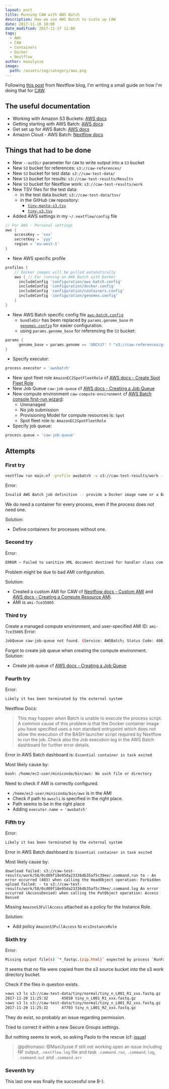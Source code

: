 ```yaml
---
layout: post
title: Running CAW with AWS Batch
description: How we use AWS Batch to scale up CAW
date: 2017-11-16 10:00
date_modified: 2017-11-17 11:00
tags:
  - AWS
  - CAW
  - Containers
  - Docker
  - Nextflow
author: maxulysse
image:
  path: /assets/img/category/aws.png
---
```


Following [this post](https://www.nextflow.io/blog/2017/scaling-with-aws-batch.html) from Nextflow blog, I'm writing a small guide on how I'm doing that for [CAW](http://opensource.scilifelab.se/projects/caw/).

## The useful documentation

- Working with Amazon S3 Buckets: [AWS docs](https://docs.aws.amazon.com/AmazonS3/latest/dev/UsingBucket.html)
- Getting starting with AWS Batch: [AWS docs](https://docs.aws.amazon.com/batch/latest/userguide/Batch_GetStarted.html)
- Get set up for AWS Batch: [AWS docs](https://docs.aws.amazon.com/batch/latest/userguide/get-set-up-for-aws-batch.html)
- Amazon Cloud - AWS Batch: [Nextflow docs](https://www.nextflow.io/docs/latest/awscloud.html#aws-batch)

## Things that had to be done

- New `--outDir` parameter for `CAW` to write output into a `S3` bucket
- New `S3` bucket for references: `s3://caw-references/`
- New `S3` bucket for test data: `s3://caw-test-data/`
- New `S3` bucket for results: `s3://caw-test-results/Results`
- New `S3` bucket for Nextflow work: `s3://caw-test-results/work`
- New TSV files for the test data:
  - in the test data bucket: `s3://caw-test-data/tsv/`
  - in the GitHub `CAW` repository:
    - [`tiny-manta-s3.tsv`](https://github.com/SciLifeLab/Sarek/blob/1.2.5/data/tsv/tiny-manta-s3.tsv)
    - [`tiny-s3.tsv`](https://github.com/SciLifeLab/Sarek/blob/1.2.5/data/tsv/tiny-s3.tsv)
- Added AWS settings in my `~/.nextflow/config` file

```groovy
// For AWS - Personal settings
aws {
    accessKey = 'xxx'
    secretKey = 'yyy'
    region = 'eu-west-1'
}
```

- New AWS specific profile

```groovy
profiles {
    // Docker images will be pulled automatically
    aws { // For running on AWS Batch with Docker
      includeConfig 'configuration/aws-batch.config'
      includeConfig 'configuration/docker.config'
      includeConfig 'configuration/containers.config'
      includeConfig 'configuration/genomes.config'
    }
}
```

- New AWS Batch specific config file [`aws-batch.config`](https://github.com/SciLifeLab/Sarek/blob/1.2.5/configuration/aws-batch.config)
  - `bundleDir` has been replaced by `params.genome_base` in [`genomes.config`](https://github.com/SciLifeLab/Sarek/blob/1.2.5/configuration/genomes.config) for easier configuration.
  - using `params.genome_base` for referencing the `S3` bucket:

```groovy
params {
      genome_base = params.genome == 'GRCh37' ? "s3://caw-references/grch37" : params.genome == 'GRCh38' ? "s3://caw-references/grch38" : "s3://caw-references/smallgrch37"
}
```

- Specify executor:

```groovy
process.executor = 'awsbatch'
```

- New spot fleet role `AmazonEC2SpotFleetRole` cf [AWS docs - Create Spot Fleet Role](https://docs.aws.amazon.com/batch/latest/userguide/spot_fleet_IAM_role.html)
- New Job Queue `caw-job-queue` cf [AWS docs - Creating a Job Queue](https://docs.aws.amazon.com/batch/latest/userguide/create-job-queue.html)
- New compute environment `caw-compute-environment` cf [AWS Batch console first-run wizard](https://eu-west-1.console.aws.amazon.com/batch/home?region=eu-west-1#/wizard):
  - Unmanaged
  - No job submission
  - Provisioning Model for compute resources is: `Spot`
  - Spot fleet role is: `AmazonEC2SpotFleetRole`
- Specify job queue:

```groovy
process.queue = 'caw-job-queue'
```

## Attempts

### First try

```bash
nextflow run main.nf -profile awsbatch -w s3://caw-test-results/work --outDir s3://caw-test-results/Results --sample s3://caw-test-data/tsv/tiny-s3.tsv --verbose --genome smallGRCh37
```

Error:

```bash
Invalid AWS Batch job definition -- provide a Docker image name or a Batch job definition name
```

We do need a container for every process, even if the process does not need one.

Solution:

- Define containers for processes without one.

### Second try

Error:

```bash
ERROR ~ Failed to sanitize XML document destined for handler class com.amazonaws.services.s3.model.transform.XmlResponsesSaxParser$ListBucketHandler
```

Problem might be due to bad AMI configuration.

Solution:
- Created a custom AMI for CAW cf [Nextflow docs - Custom AMI](https://www.nextflow.io/docs/latest/awscloud.html#custom-ami) and [AWS docs - Creating a Compute Resource AMI](https://docs.aws.amazon.com/batch/latest/userguide/create-batch-ami.html).
- AMI is `ami-7ce35005`

### Third try

Create a managed compute environment, and user-specified AMI ID: `ami-7ce35005`
Error:

```bash
JobQueue caw-job-queue not found. (Service: AWSBatch; Status Code: 400; Error Code: ClientException; Request ID: 778694b4-cecf-11e7-b649-9f5e67e1cb80)
```

Forgot to create job queue when creating the compute environment.
Solution:

- Create job queue cf [AWS docs - Creating a Job Queue](https://docs.aws.amazon.com/batch/latest/userguide/create-job-queue.html)

### Fourth try

Error:

```bash
Likely it has been terminated by the external system
```

Nextflow Docs:
> This may happen when Batch is unable to execute the process script. A common cause of this problem is that the Docker container image you have specified uses a non standard entrypoint which does not allow the execution of the BASH launcher script required by Nextflow to run the job.
> Check also the Job execution log in the AWS Batch dashboard for further error details.

Error in AWS Batch dashboard is: `Essential container in task exited`

Most likely cause by:

```bash
bash: /home/ec2-user/miniconda/bin/aws: No such file or directory
```

Need to check if AMI is correctly configured.

- `/home/ec2-user/miniconda/bin/aws` is in the AMI
- Check if path to `awscli` is specified in the right place.
- Path seems to be in the right place
- Adding `executor.name = 'awsbatch'`

### Fifth try

Error:

```bash
Likely it has been terminated by the external system
```

Error in AWS Batch dashboard is: `Essential container in task exited`

Most likely cause by:

```text
download failed: s3://caw-test-results/work/58/0cd09f18e95da23336db35af5c39ee/.command.run to - An error occurred (403) when calling the HeadObject operation: Forbidden
upload failed: - to s3://caw-test-results/work/58/0cd09f18e95da23336db35af5c39ee/.command.log An error occurred (AccessDenied) when calling the PutObject operation: Access Denied
```

Missing `AmazonS3FullAccess` attached as a policy for the Instance Role.

Solution:

- Add policy `AmazonS3FullAccess` to `ecsInstanceRole`

### Sixth try

Error:

```bash
Missing output file(s) `*_fastqc.{zip,html}` expected by process `RunFastQC (1234-1234N_1)`
```

It seems that no file were copied from the s3 source bucket into the s3 work directory bucket.

Check if the files in question exists.

```bash
≻aws s3 ls s3://caw-test-data/tiny/normal/tiny_n_L001_R1_xxx.fastq.gz
2017-11-20 11:25:32      45010 tiny_n_L001_R1_xxx.fastq.gz
≻aws s3 ls s3://caw-test-data/tiny/normal/tiny_n_L001_R2_xxx.fastq.gz
2017-11-20 11:25:32      47703 tiny_n_L001_R2_xxx.fastq.gz
```

They do exist, so probably an issue regarding permission.

Tried to correct it within a new Secure Groups settings.

But nothing seems to work, so asking Paolo to the rescue (cf: [issue](https://github.com/nextflow-io/nextflow/issues/535))

> @pditomaso: @MaxUlysse if still not working open an issue including NF output, `.nextflow.log` file and task `.command.run`, `.command.log`, `.command.out` and `.command.err`

### Seventh try

This last one was finally the successful one B-).
